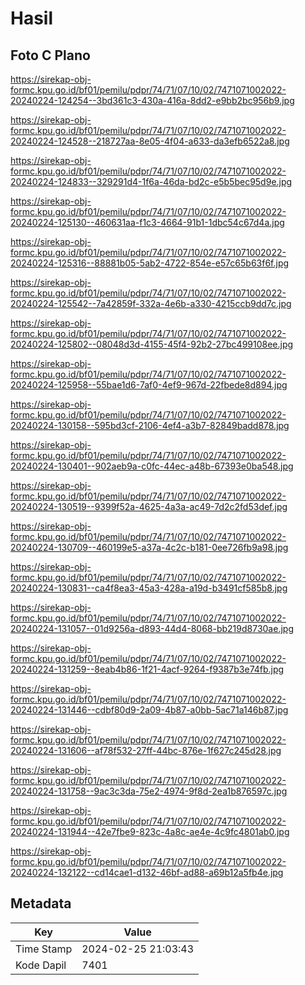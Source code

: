 # Hasil

## Foto C Plano

https://sirekap-obj-formc.kpu.go.id/bf01/pemilu/pdpr/74/71/07/10/02/7471071002022-20240224-124254--3bd361c3-430a-416a-8dd2-e9bb2bc956b9.jpg

https://sirekap-obj-formc.kpu.go.id/bf01/pemilu/pdpr/74/71/07/10/02/7471071002022-20240224-124528--218727aa-8e05-4f04-a633-da3efb6522a8.jpg

https://sirekap-obj-formc.kpu.go.id/bf01/pemilu/pdpr/74/71/07/10/02/7471071002022-20240224-124833--329291d4-1f6a-46da-bd2c-e5b5bec95d9e.jpg

https://sirekap-obj-formc.kpu.go.id/bf01/pemilu/pdpr/74/71/07/10/02/7471071002022-20240224-125130--460631aa-f1c3-4664-91b1-1dbc54c67d4a.jpg

https://sirekap-obj-formc.kpu.go.id/bf01/pemilu/pdpr/74/71/07/10/02/7471071002022-20240224-125316--88881b05-5ab2-4722-854e-e57c65b63f6f.jpg

https://sirekap-obj-formc.kpu.go.id/bf01/pemilu/pdpr/74/71/07/10/02/7471071002022-20240224-125542--7a42859f-332a-4e6b-a330-4215ccb9dd7c.jpg

https://sirekap-obj-formc.kpu.go.id/bf01/pemilu/pdpr/74/71/07/10/02/7471071002022-20240224-125802--08048d3d-4155-45f4-92b2-27bc499108ee.jpg

https://sirekap-obj-formc.kpu.go.id/bf01/pemilu/pdpr/74/71/07/10/02/7471071002022-20240224-125958--55bae1d6-7af0-4ef9-967d-22fbede8d894.jpg

https://sirekap-obj-formc.kpu.go.id/bf01/pemilu/pdpr/74/71/07/10/02/7471071002022-20240224-130158--595bd3cf-2106-4ef4-a3b7-82849badd878.jpg

https://sirekap-obj-formc.kpu.go.id/bf01/pemilu/pdpr/74/71/07/10/02/7471071002022-20240224-130401--902aeb9a-c0fc-44ec-a48b-67393e0ba548.jpg

https://sirekap-obj-formc.kpu.go.id/bf01/pemilu/pdpr/74/71/07/10/02/7471071002022-20240224-130519--9399f52a-4625-4a3a-ac49-7d2c2fd53def.jpg

https://sirekap-obj-formc.kpu.go.id/bf01/pemilu/pdpr/74/71/07/10/02/7471071002022-20240224-130709--460199e5-a37a-4c2c-b181-0ee726fb9a98.jpg

https://sirekap-obj-formc.kpu.go.id/bf01/pemilu/pdpr/74/71/07/10/02/7471071002022-20240224-130831--ca4f8ea3-45a3-428a-a19d-b3491cf585b8.jpg

https://sirekap-obj-formc.kpu.go.id/bf01/pemilu/pdpr/74/71/07/10/02/7471071002022-20240224-131057--01d9256a-d893-44d4-8068-bb219d8730ae.jpg

https://sirekap-obj-formc.kpu.go.id/bf01/pemilu/pdpr/74/71/07/10/02/7471071002022-20240224-131259--8eab4b86-1f21-4acf-9264-f9387b3e74fb.jpg

https://sirekap-obj-formc.kpu.go.id/bf01/pemilu/pdpr/74/71/07/10/02/7471071002022-20240224-131446--cdbf80d9-2a09-4b87-a0bb-5ac71a146b87.jpg

https://sirekap-obj-formc.kpu.go.id/bf01/pemilu/pdpr/74/71/07/10/02/7471071002022-20240224-131606--af78f532-27ff-44bc-876e-1f627c245d28.jpg

https://sirekap-obj-formc.kpu.go.id/bf01/pemilu/pdpr/74/71/07/10/02/7471071002022-20240224-131758--9ac3c3da-75e2-4974-9f8d-2ea1b876597c.jpg

https://sirekap-obj-formc.kpu.go.id/bf01/pemilu/pdpr/74/71/07/10/02/7471071002022-20240224-131944--42e7fbe9-823c-4a8c-ae4e-4c9fc4801ab0.jpg

https://sirekap-obj-formc.kpu.go.id/bf01/pemilu/pdpr/74/71/07/10/02/7471071002022-20240224-132122--cd14cae1-d132-46bf-ad88-a69b12a5fb4e.jpg


## Metadata

| Key        | Value               |
| ---------- | ------------------- |
| Time Stamp | 2024-02-25 21:03:43 |
| Kode Dapil | 7401                |



